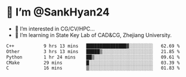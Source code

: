 # 👋 I’m @SankHyan24

- 👀 I’m interested in CG/CV/HPC...
- 🌱 I’m learning in State Key Lab of CAD&CG, Zhejiang University.

<!---
SankHyan24/SankHyan24 is a ✨ special ✨ repository because its `README.md` (this file) appears on your GitHub profile.
You can click the Preview link to take a look at your changes.
--->
<!--START_SECTION:waka-->

```txt
C++           9 hrs 13 mins   ███████████████▓░░░░░░░░░   62.69 %
Other         3 hrs 13 mins   █████▒░░░░░░░░░░░░░░░░░░░   21.85 %
Python        1 hr 24 mins    ██▒░░░░░░░░░░░░░░░░░░░░░░   09.61 %
CMake         29 mins         █░░░░░░░░░░░░░░░░░░░░░░░░   03.39 %
C             16 mins         ▒░░░░░░░░░░░░░░░░░░░░░░░░   01.83 %
```

<!--END_SECTION:waka-->
